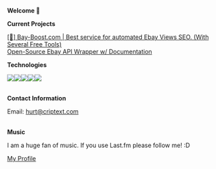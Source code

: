 **Welcome 👋**



**Current Projects**

<a href="https://bay-boost.com/" target="_blank">[🚀] Bay-Boost.com | Best service for automated Ebay Views SEO. (With Several Free Tools)</a><br>
<a href="https://github.com/Bay-Boost/Ebay-API-Wrapper-PHP" target="_blank">Open-Source Ebay API Wrapper w/ Documentation</a>


**Technologies**

<img src="https://img.icons8.com/ios/35/000000/javascript.png"/><img src="https://img.icons8.com/ios/35/000000/php.png"/><img src="https://img.icons8.com/ios/35/000000/c-sharp-logo.png"/><img src="https://img.icons8.com/ios/35/000000/python.png"/><img src="https://img.icons8.com/ios/35/000000/selenium-test-automation.png"/><br/><br/>



**Contact Information**  

Email: hurt@criptext.com<br/><br/>


**Music**

I am a huge fan of music. If you use Last.fm please follow me! :D

<a target="_blank" href="https://www.last.fm/user/Cain">My Profile</a>
